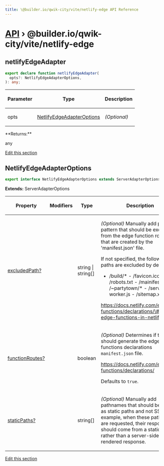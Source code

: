 ```yaml
---
title: \@builder.io/qwik-city/vite/netlify-edge API Reference
---
```


# [API](/api) &rsaquo; @builder.io/qwik-city/vite/netlify-edge

## netlifyEdgeAdapter

```typescript
export declare function netlifyEdgeAdapter(
  opts?: NetlifyEdgeAdapterOptions,
): any;
```

<table><thead><tr><th>

Parameter

</th><th>

Type

</th><th>

Description

</th></tr></thead>
<tbody><tr><td>

opts

</td><td>

[NetlifyEdgeAdapterOptions](#netlifyedgeadapteroptions)

</td><td>

_(Optional)_

</td></tr>
</tbody></table>
**Returns:**

any

[Edit this section](https://github.com/KhulnaSoft/qwik/tree/main/packages/qwik-city/src/adapters/netlify-edge/vite/index.ts)

## NetlifyEdgeAdapterOptions

```typescript
export interface NetlifyEdgeAdapterOptions extends ServerAdapterOptions
```

**Extends:** ServerAdapterOptions

<table><thead><tr><th>

Property

</th><th>

Modifiers

</th><th>

Type

</th><th>

Description

</th></tr></thead>
<tbody><tr><td>

[excludedPath?](#)

</td><td>

</td><td>

string \| string[]

</td><td>

_(Optional)_ Manually add path pattern that should be excluded from the edge function routes that are created by the 'manifest.json' file.

If not specified, the following paths are excluded by default:

- /build/\* - /favicon.ico - /robots.txt - /mainifest.json - /\~partytown/\* - /service-worker.js - /sitemap.xml

https://docs.netlify.com/edge-functions/declarations/\#declare-edge-functions-in-netlify-toml

</td></tr>
<tr><td>

[functionRoutes?](#)

</td><td>

</td><td>

boolean

</td><td>

_(Optional)_ Determines if the build should generate the edge functions declarations `manifest.json` file.

https://docs.netlify.com/edge-functions/declarations/

Defaults to `true`.

</td></tr>
<tr><td>

[staticPaths?](#)

</td><td>

</td><td>

string[]

</td><td>

_(Optional)_ Manually add pathnames that should be treated as static paths and not SSR. For example, when these pathnames are requested, their response should come from a static file, rather than a server-side rendered response.

</td></tr>
</tbody></table>

[Edit this section](https://github.com/KhulnaSoft/qwik/tree/main/packages/qwik-city/src/adapters/netlify-edge/vite/index.ts)
